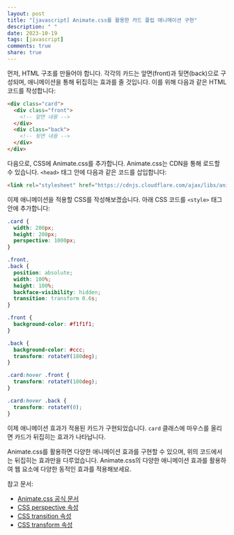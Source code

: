 ```yaml
---
layout: post
title: "[javascript] Animate.css를 활용한 카드 플립 애니메이션 구현"
description: " "
date: 2023-10-19
tags: [javascript]
comments: true
share: true
---
```


먼저, HTML 구조를 만들어야 합니다. 각각의 카드는 앞면(front)과 뒷면(back)으로 구성되며, 애니메이션을 통해 뒤집히는 효과를 줄 것입니다. 이를 위해 다음과 같은 HTML 코드를 작성합니다:

```html
<div class="card">
  <div class="front">
    <!-- 앞면 내용 -->
  </div>
  <div class="back">
    <!-- 뒷면 내용 -->
  </div>
</div>
```

다음으로, CSS에 Animate.css를 추가합니다. Animate.css는 CDN을 통해 로드할 수 있습니다. `<head>` 태그 안에 다음과 같은 코드를 삽입합니다:

```html
<link rel="stylesheet" href="https://cdnjs.cloudflare.com/ajax/libs/animate.css/4.1.1/animate.min.css" />
```

이제 애니메이션을 적용할 CSS를 작성해보겠습니다. 아래 CSS 코드를 `<style>` 태그 안에 추가합니다:

```css
.card {
  width: 200px;
  height: 200px;
  perspective: 1000px;
}

.front,
.back {
  position: absolute;
  width: 100%;
  height: 100%;
  backface-visibility: hidden;
  transition: transform 0.6s;
}

.front {
  background-color: #f1f1f1;
}

.back {
  background-color: #ccc;
  transform: rotateY(180deg);
}

.card:hover .front {
  transform: rotateY(180deg);
}

.card:hover .back {
  transform: rotateY(0);
}
```

이제 애니메이션 효과가 적용된 카드가 구현되었습니다. `card` 클래스에 마우스를 올리면 카드가 뒤집히는 효과가 나타납니다.

Animate.css를 활용하면 다양한 애니메이션 효과를 구현할 수 있으며, 위의 코드에서는 뒤집히는 효과만을 다루었습니다. Animate.css의 다양한 애니메이션 효과를 활용하여 웹 요소에 다양한 동적인 효과를 적용해보세요.

참고 문서:
- [Animate.css 공식 문서](https://animate.style/)
- [CSS perspective 속성](https://developer.mozilla.org/ko/docs/Web/CSS/perspective)
- [CSS transition 속성](https://developer.mozilla.org/ko/docs/Web/CSS/transition)
- [CSS transform 속성](https://developer.mozilla.org/ko/docs/Web/CSS/transform)